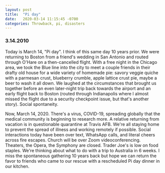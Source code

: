 ```yaml
---
layout: post
title:  "Pi day"
date:   2020-03-14 11:15:45 -0700
categories: Throwback, pi, disasters
---
```


### 3.14.2010

Today is March 14, "Pi day". I think of this same day 10 years prior. We were returning to Boston from a friend's wedding in San Antonio and routed through O'Hare on a then-cancelled flight. With a free night in the Chicago area, we took the Blue line into the city to meet a couple friends in their drafty old house for a wide variety of homemade pie: savory veggie quiche with a parmesan crust, blueberry crumble, apple lattice crust pie, maybe a beer to wash it all down. We laughed at the circumstances that brought us together before an even later-night trip back towards the airport and an early flight back to Boston (routed through Indianapolis where I almost missed the flight due to a security checkpoint issue, but that's another story). Social spontaneity.

Now, March 14, 2020. There's a virus, COVID-19, spreading globally that the medical community is beginning to research more. A relative returning from vacation is in questionable quarantine at Travis AFB. We're all staying home to prevent the spread of illness and working remotely if possible. Social interactions today have been over text, WhatsApp calls, and literal cheers across fire escapes. Church will be over Zoom videoconferencing. Theaters, the Opera, the Symphony are closed. Trader Joe's is low on food staples. We're thinking about what to do with a trip to Australia in 6 weeks. I miss the spontaneous gathering 10 years back but hope we can return the favor to friends who came to our rescue with a rescheduled Pi day dinner in our kitchen.
